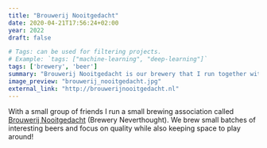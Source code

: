 ```yaml
---
title: "Brouwerij Nooitgedacht"
date: 2020-04-21T17:56:24+02:00
year: 2022
draft: false

# Tags: can be used for filtering projects.
# Example: `tags: ["machine-learning", "deep-learning"]`
tags: ['brewery', 'beer']
summary: "Brouwerij Nooitgedacht is our brewery that I run together with friends."
image_preview: "brouwerij_nooitgedacht.jpg"
external_link: "http://brouwerijnooitgedacht.nl"
---
```


With a small group of friends I run a small brewing association called [Brouwerij Nooitgedacht](http://brouwerijnooitgedacht.nl) (Brewery Neverthought). We brew small batches of interesting beers and focus on quality while also keeping space to play around! 